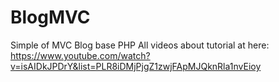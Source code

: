 # BlogMVC
Simple of MVC Blog base PHP
All videos about tutorial at here: https://www.youtube.com/watch?v=isAIDkJPDrY&list=PLR8iDMjPjgZ1zwjFApMJQknRla1nvEioy
